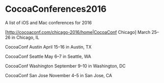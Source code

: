 # CocoaConferences2016
A list of iOS and Mac conferences for 2016

[http://cocoaconf.com/chicago-2016/home|CocoaConf Chicago]
March 25–26 in Chicago, IL

CocoaConf Austin
April 15–16 in Austin, TX

CocoaConf Seattle
May 6–7 in Seattle, WA

CocoaConf Washington
September 9–10 in Washington, DC

CocoaConf San Jose
November 4–5 in San Jose, CA
